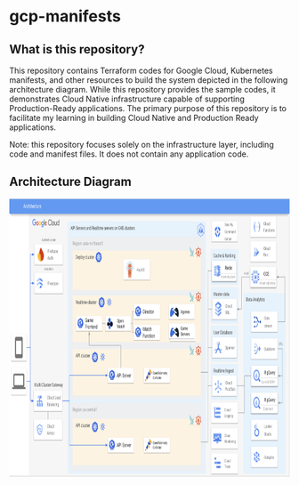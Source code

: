 # gcp-manifests

## What is this repository?

This repository contains Terraform codes for Google Cloud, Kubernetes manifests, and other resources to build the system depicted in the following architecture diagram.
While this repository provides the sample codes, it demonstrates Cloud Native infrastructure capable of supporting Production-Ready applications.
The primary purpose of this repository is to facilitate my learning in building Cloud Native and Production Ready applications.

Note: this repository focuses solely on the infrastructure layer, including code and manifest files. It does not contain any application code.

## Architecture Diagram

<img src="./docs/architecture.png" alt="Architecture Diagram" width="900px" height="500px" />